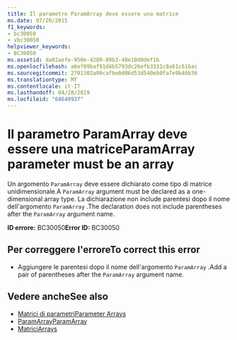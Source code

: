```yaml
---
title: Il parametro ParamArray deve essere una matrice
ms.date: 07/20/2015
f1_keywords:
- bc30050
- vbc30050
helpviewer_keywords:
- BC30050
ms.assetid: da02aefe-950e-4289-89b3-48e10d0def1b
ms.openlocfilehash: a6ef09baf91d4b5793dc26efb3331c8a61c616ac
ms.sourcegitcommit: 2701302a99cafbe0d86d53d540eb0fa7e9b46b36
ms.translationtype: MT
ms.contentlocale: it-IT
ms.lasthandoff: 04/28/2019
ms.locfileid: "64649937"
---
```

# <a name="paramarray-parameter-must-be-an-array"></a><span data-ttu-id="1828d-102">Il parametro ParamArray deve essere una matrice</span><span class="sxs-lookup"><span data-stu-id="1828d-102">ParamArray parameter must be an array</span></span>
<span data-ttu-id="1828d-103">Un argomento `ParamArray` deve essere dichiarato come tipo di matrice unidimensionale.</span><span class="sxs-lookup"><span data-stu-id="1828d-103">A `ParamArray` argument must be declared as a one-dimensional array type.</span></span> <span data-ttu-id="1828d-104">La dichiarazione non include parentesi dopo il nome dell'argomento `ParamArray` .</span><span class="sxs-lookup"><span data-stu-id="1828d-104">The declaration does not include parentheses after the `ParamArray` argument name.</span></span>  
  
 <span data-ttu-id="1828d-105">**ID errore:** BC30050</span><span class="sxs-lookup"><span data-stu-id="1828d-105">**Error ID:** BC30050</span></span>  
  
## <a name="to-correct-this-error"></a><span data-ttu-id="1828d-106">Per correggere l'errore</span><span class="sxs-lookup"><span data-stu-id="1828d-106">To correct this error</span></span>  
  
- <span data-ttu-id="1828d-107">Aggiungere le parentesi dopo il nome dell'argomento `ParamArray` .</span><span class="sxs-lookup"><span data-stu-id="1828d-107">Add a pair of parentheses after the `ParamArray` argument name.</span></span>  
  
## <a name="see-also"></a><span data-ttu-id="1828d-108">Vedere anche</span><span class="sxs-lookup"><span data-stu-id="1828d-108">See also</span></span>

- [<span data-ttu-id="1828d-109">Matrici di parametri</span><span class="sxs-lookup"><span data-stu-id="1828d-109">Parameter Arrays</span></span>](../../visual-basic/programming-guide/language-features/procedures/parameter-arrays.md)
- [<span data-ttu-id="1828d-110">ParamArray</span><span class="sxs-lookup"><span data-stu-id="1828d-110">ParamArray</span></span>](../../visual-basic/language-reference/modifiers/paramarray.md)
- [<span data-ttu-id="1828d-111">Matrici</span><span class="sxs-lookup"><span data-stu-id="1828d-111">Arrays</span></span>](../../visual-basic/programming-guide/language-features/arrays/index.md)
